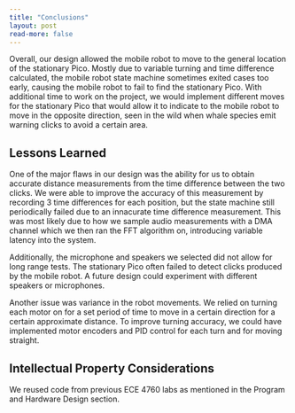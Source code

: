```yaml
---
title: "Conclusions"
layout: post
read-more: false
---
```


Overall, our design allowed the mobile robot to move to the general location of the stationary Pico. Mostly due to variable turning and time difference calculated, the mobile robot state machine sometimes exited cases too early, causing the mobile robot to fail to find the stationary Pico. With additional time to work on the project, we would implement different moves for the stationary Pico that would allow it to indicate to the mobile robot to move in the opposite direction, seen in the wild when whale species emit warning clicks to avoid a certain area.

## Lessons Learned

One of the major flaws in our design was the ability for us to obtain accurate distance measurements from the time difference between the two clicks. We were able to improve the accuracy of this measurement by recording 3 time differences for each position, but the state machine still periodically failed due to an innacurate time difference measurement. This was most likely due to how we sample audio measurements with a DMA channel which we then ran the FFT algorithm on, introducing variable latency into the system.

Additionally, the microphone and speakers we selected did not allow for long range tests. The stationary Pico often failed to detect clicks produced by the mobile robot. A future design could experiment with different speakers or microphones.

Another issue was variance in the robot movements. We relied on turning each motor on for a set period of time to move in a certain direction for a certain approximate distance. To improve turning accuracy, we could have implemented motor encoders and PID  control for each turn and for moving straight.

## Intellectual Property Considerations

We reused code from previous ECE 4760 labs as mentioned in the Program and Hardware Design section.

